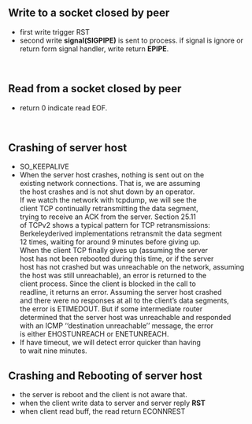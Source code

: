 ## Write to a socket closed by peer
- first  write trigger RST 
- second write **signal(SIGPIPE)** is sent to process.
  if signal is ignore or return form signal handler, write return **EPIPE**.

<p></br></p>

## Read from a socket closed by peer
- return 0 indicate read EOF.


<p></br></p>

## Crashing of server host
- SO_KEEPALIVE 
- When the server host crashes, nothing is sent out on the  
  existing network connections. That is, we are assuming  
  the host crashes and is not shut down by an operator.  
  If we watch the network with tcpdump, we will see the  
  client TCP continually retransmitting the data segment,   
  trying to receive an ACK from the server. Section 25.11  
  of TCPv2 shows a typical pattern for TCP retransmissions:    
  Berkeleyderived implementations retransmit the data segment  
  12 times, waiting for around 9 minutes before giving up.  
  When the client TCP finally gives up (assuming the server  
  host has not been rebooted during this time, or if the server  
  host has not crashed but was unreachable on the network, assuming  
  the host was still unreachable), an error is returned to the  
  client process. Since the client is blocked in the call to  
  readline, it returns an error. Assuming the server host crashed  
  and there were no responses at all to the client’s data segments,  
  the error is ETIMEDOUT. But if some intermediate router  
  determined that the server host was unreachable and responded  
  with an ICMP ‘‘destination unreachable’’ message, the error  
  is either EHOSTUNREACH or ENETUNREACH.
- If have timeout, we will detect error quicker than having  
  to wait nine minutes.

## Crashing and Rebooting of server host
- the server is reboot and the client is not aware that.
- when the client write data to server and server reply **RST**
- when client read buff, the read return ECONNREST

